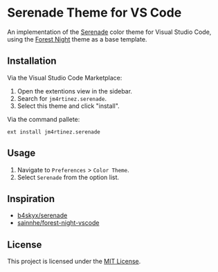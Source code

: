 # Serenade Theme for VS Code

An implementation of the [Serenade](https://github.com/b4skyx/serenade) color theme for Visual Studio Code, using the [Forest Night](https://github.com/sainnhe/forest-night-vscode) theme as a base template.

## Installation

Via the Visual Studio Code Marketplace:

1. Open the extentions view in the sidebar.
2. Search for `jm4rtinez.serenade`.
3. Select this theme and click "install".

Via the command pallete:

```
ext install jm4rtinez.serenade
```
## Usage
1. Navigate to `Preferences` > `Color Theme`.
2. Select `Serenade` from the option list.

## Inspiration
- [b4skyx/serenade](https://github.com/b4skyx/serenade)
- [sainnhe/forest-night-vscode](https://github.com/sainnhe/forest-night-vscode)
## License

This project is licensed under the [MIT License](https://github.com/jm4rtinez/serenade-vscode/blob/master/LICENSE).
